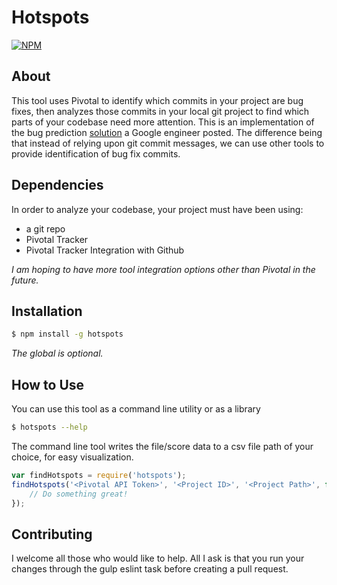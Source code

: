 # Hotspots

[![NPM](https://nodei.co/npm/hotspots.png)](https://npmjs.org/package/hotspots)

## About

This tool uses Pivotal to identify which commits in your project are bug fixes, then analyzes those commits in your local git project to find which parts of your codebase need more attention. This is an implementation of the bug prediction [solution](http://google-engtools.blogspot.com/2011/12/bug-prediction-at-google.html) a Google engineer posted. The difference being that instead of relying upon git commit messages, we can use other tools to provide identification of bug fix commits. 

## Dependencies

In order to analyze your codebase, your project must have been using:

- a git repo
- Pivotal Tracker
- Pivotal Tracker Integration with Github

*I am hoping to have more tool integration options other than Pivotal in the future.*

## Installation

```bash
$ npm install -g hotspots
```

*The global is optional.*

## How to Use

You can use this tool as a command line utility or as a library

```bash
$ hotspots --help
```
The command line tool writes the file/score data to a csv file path of your choice, for easy visualization.

```js
var findHotspots = require('hotspots');
findHotspots('<Pivotal API Token>', '<Project ID>', '<Project Path>', function(err, scoresByFile){
	// Do something great!
});
```

## Contributing

I welcome all those who would like to help. All I ask is that you run your changes through the gulp eslint task before creating a pull request.